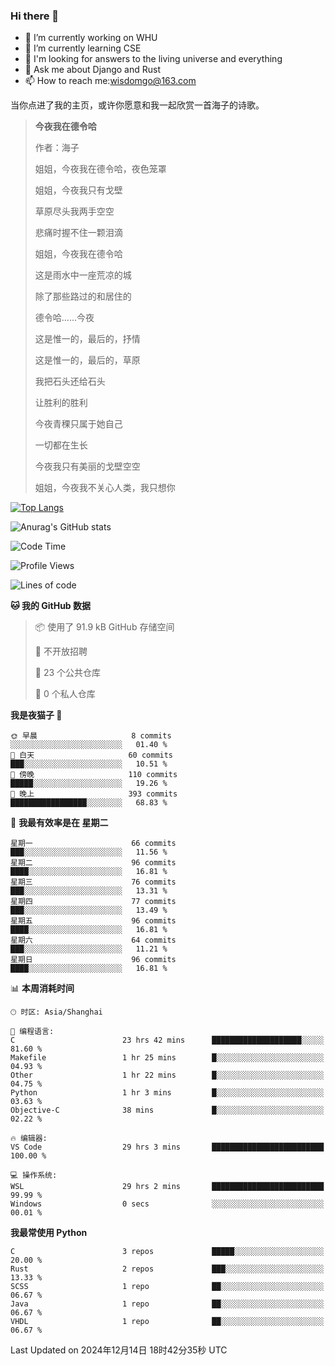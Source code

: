 ### Hi there 👋



- 🔭 I’m currently working on WHU
- 🌱 I’m currently learning CSE
- 🤔 I'm looking for answers to the living universe and everything
- 💬 Ask me about Django and Rust
- 📫 How to reach me:wisdomgo@163.com

当你点进了我的主页，或许你愿意和我一起欣赏一首海子的诗歌。

>**今夜我在德令哈**
>
>作者：海子
>
>姐姐，今夜我在德令哈，夜色笼罩
>
>姐姐，今夜我只有戈壁
>
>草原尽头我两手空空
>
>悲痛时握不住一颗泪滴
>
>姐姐，今夜我在德令哈
>
>这是雨水中一座荒凉的城
>
>除了那些路过的和居住的
>
>德令哈......今夜
>
>这是惟一的，最后的，抒情
>
>这是惟一的，最后的，草原
>
>我把石头还给石头
>
>让胜利的胜利
>
>今夜青稞只属于她自己
>
>一切都在生长
>
>今夜我只有美丽的戈壁空空
>
>姐姐，今夜我不关心人类，我只想你



[![Top Langs](https://github-readme-stats.vercel.app/api/top-langs/?username=wisdomgo&theme=onedark)](https://github.com/anuraghazra/github-readme-stats)

![Anurag's GitHub stats](https://github-readme-stats.vercel.app/api?username=wisdomgo&hide=contribs,stars&theme=synthwave)

<!--START_SECTION:waka-->
![Code Time](http://img.shields.io/badge/Code%20Time-419%20hrs%205%20mins-blue)

![Profile Views](http://img.shields.io/badge/%E4%B8%AA%E4%BA%BA%E8%B5%84%E6%96%99%E8%A7%82%E7%9C%8B%E6%AC%A1%E6%95%B0-20-blue)

![Lines of code](https://img.shields.io/badge/%E4%BB%8E%E3%80%8CHello%20World%E3%80%8D%E8%B5%B7%E6%88%91%E5%B7%B2%E7%BB%8F%E5%86%99%E4%BA%86-639.5%20thousand%20%E8%A1%8C%E4%BB%A3%E7%A0%81-blue)

**🐱 我的 GitHub 数据** 

> 📦  使用了 91.9 kB GitHub 存储空间 
 > 
> 🚫 不开放招聘
 > 
> 📜 23 个公共仓库 
 > 
> 🔑 0 个私人仓库 
 > 
**我是夜猫子 🦉** 

```text
🌞 早晨                     8 commits           ░░░░░░░░░░░░░░░░░░░░░░░░░   01.40 % 
🌆 白天                     60 commits          ███░░░░░░░░░░░░░░░░░░░░░░   10.51 % 
🌃 傍晚                     110 commits         █████░░░░░░░░░░░░░░░░░░░░   19.26 % 
🌙 晚上                     393 commits         █████████████████░░░░░░░░   68.83 % 
```
📅 **我最有效率是在 星期二** 

```text
星期一                      66 commits          ███░░░░░░░░░░░░░░░░░░░░░░   11.56 % 
星期二                      96 commits          ████░░░░░░░░░░░░░░░░░░░░░   16.81 % 
星期三                      76 commits          ███░░░░░░░░░░░░░░░░░░░░░░   13.31 % 
星期四                      77 commits          ███░░░░░░░░░░░░░░░░░░░░░░   13.49 % 
星期五                      96 commits          ████░░░░░░░░░░░░░░░░░░░░░   16.81 % 
星期六                      64 commits          ███░░░░░░░░░░░░░░░░░░░░░░   11.21 % 
星期日                      96 commits          ████░░░░░░░░░░░░░░░░░░░░░   16.81 % 
```


📊 **本周消耗时间** 

```text
🕑︎ 时区: Asia/Shanghai

💬 编程语言: 
C                        23 hrs 42 mins      ████████████████████░░░░░   81.60 % 
Makefile                 1 hr 25 mins        █░░░░░░░░░░░░░░░░░░░░░░░░   04.93 % 
Other                    1 hr 22 mins        █░░░░░░░░░░░░░░░░░░░░░░░░   04.75 % 
Python                   1 hr 3 mins         █░░░░░░░░░░░░░░░░░░░░░░░░   03.63 % 
Objective-C              38 mins             █░░░░░░░░░░░░░░░░░░░░░░░░   02.22 % 

🔥 编辑器: 
VS Code                  29 hrs 3 mins       █████████████████████████   100.00 % 

💻 操作系统: 
WSL                      29 hrs 2 mins       █████████████████████████   99.99 % 
Windows                  0 secs              ░░░░░░░░░░░░░░░░░░░░░░░░░   00.01 % 
```

**我最常使用 Python** 

```text
C                        3 repos             █████░░░░░░░░░░░░░░░░░░░░   20.00 % 
Rust                     2 repos             ███░░░░░░░░░░░░░░░░░░░░░░   13.33 % 
SCSS                     1 repo              ██░░░░░░░░░░░░░░░░░░░░░░░   06.67 % 
Java                     1 repo              ██░░░░░░░░░░░░░░░░░░░░░░░   06.67 % 
VHDL                     1 repo              ██░░░░░░░░░░░░░░░░░░░░░░░   06.67 % 
```




 Last Updated on 2024年12月14日 18时42分35秒 UTC
<!--END_SECTION:waka-->
